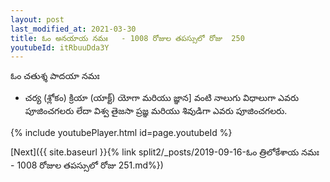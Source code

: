 ```yaml
---
layout: post
last_modified_at: 2021-03-30
title: ఓం అనయాయ నమః   - 1008 రోజుల తపస్సులో రోజు  250
youtubeId: itRbuuDda3Y
---
```

 
 
 ఓం చతుశ్శ పాదయా నమః  
 
 -  చర్య (శ్లోకం) క్రియా (యాక్ట్) యోగా మరియు జ్ఞాన] వంటి నాలుగు విధాలుగా ఎవరు పూజించగలరు లేదా విశ్వ తైజసా ప్రజ్ఞ మరియు శివుడిగా ఎవరు పూజించగలరు. 
 
  
 
  
 
 
 
 
 
 


{% include youtubePlayer.html id=page.youtubeId %}
 
[Next]({{ site.baseurl }}{% link  split2/_posts/2019-09-16-ఓం త్రిలోకేశాయ నమః  - 1008 రోజుల తపస్సులో రోజు  251.md%})
 
